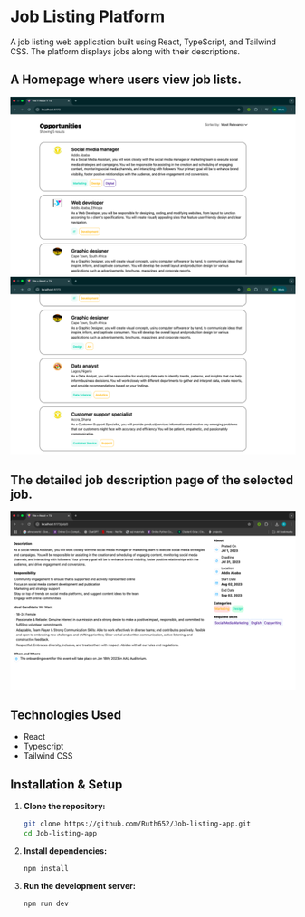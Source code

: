 # Job Listing Platform

A job listing web application built using React, TypeScript, and Tailwind CSS. The platform displays jobs along with their descriptions.

## A Homepage where users view job lists.

![Job Listing page](./screenshots/page1.png)
![Job Listing page](./screenshots/page11.png)

## The detailed job description page of the selected job.

![Description page](./screenshots/page2.png)

## Technologies Used

- React
- Typescript
- Tailwind CSS

## Installation & Setup

1. **Clone the repository:**

   ```bash
   git clone https://github.com/Ruth652/Job-listing-app.git
   cd Job-listing-app
   ```

2. **Install dependencies:**

   ```bash
   npm install
   ```

3. **Run the development server:**

   ```bash
   npm run dev
   ```
